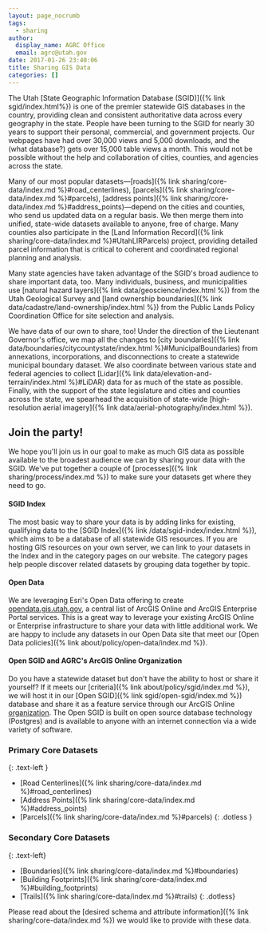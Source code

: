 ```yaml
---
layout: page_nocrumb
tags:
  - sharing
author:
  display_name: AGRC Office
  email: agrc@utah.gov
date: 2017-01-26 23:40:06
title: Sharing GIS Data
categories: []
---
```


The Utah [State Geographic Information Database (SGID)]({% link sgid/index.html%}) is one of the premier statewide GIS databases in the country, providing clean and consistent authoritative data across every geography in the state. People have been turning to the SGID for nearly 30 years to support their personal, commercial, and government projects. Our webpages have had over 30,000 views and 5,000 downloads, and the (what database?) gets over 15,000 table views a month. This would not be possible without the help and collaboration of cities, counties, and agencies across the state.

 Many of our most popular datasets—[roads]({% link sharing/core-data/index.md %}#road_centerlines), [parcels]({% link sharing/core-data/index.md %}#parcels), [address points]({% link sharing/core-data/index.md %}#address_points)—depend on the cities and counties, who send us updated data on a regular basis. We then merge them into unified, state-wide datasets available to anyone, free of charge. Many counties also participate in the [Land Information Record]({% link sharing/core-data/index.md %}#UtahLIRParcels) project, providing detailed parcel information that is critical to coherent and coordinated regional planning and analysis.

Many state agencies have taken advantage of the SGID's broad audience to share important data, too. Many individuals, business, and municipalities use [natural hazard layers]({% link data/geoscience/index.html %}) from the Utah Geological Survey and [land ownership boundaries]({% link data/cadastre/land-ownership/index.html %}) from the Public Lands Policy Coordination Office for site selection and analysis.

We have data of our own to share, too! Under the direction of the Lieutenant Governor's office, we map all the changes to [city boundaries]({% link data/boundaries/citycountystate/index.html %}#MunicipalBoundaries) from annexations, incorporations, and disconnections to create a statewide municipal boundary dataset. We also coordinate between various state and federal agencies to collect [Lidar]({% link data/elevation-and-terrain/index.html %}#LiDAR) data for as much of the state as possible. Finally, with the support of the state legislature and cities and counties across the state, we spearhead the acquisition of state-wide [high-resolution aerial imagery]({% link data/aerial-photography/index.html %}).

## Join the party!

We hope you'll join us in our goal to make as much GIS data as possible available to the broadest audience we can by sharing your data with the SGID. We've put together a couple of [processes]({% link sharing/process/index.md %}) to make sure your datasets get where they need to go.

#### SGID Index

The most basic way to share your data is by adding links for existing, qualifying data to the [SGID Index]({% link /data/sgid-index/index.html %}), which aims to be a database of all statewide GIS resources. If you are hosting GIS resources on your own server, we can link to your datasets in the Index and in the category pages on our website. The category pages help people discover related datasets by grouping data together by topic.

#### Open Data

We are leveraging Esri's Open Data offering to create [opendata.gis.utah.gov](https://opendata.gis.utah.gov), a central list of ArcGIS Online and ArcGIS Enterprise Portal services. This is a great way to leverage your existing ArcGIS Online or Enterprise infrastructure to share your data with little additional work. We are happy to include any datasets in our Open Data site that meet our [Open Data policies]({% link about/policy/open-data/index.md %}).

#### Open SGID and AGRC's ArcGIS Online Organization

Do you have a statewide dataset but don't have the ability to host or share it yourself? If it meets our [criteria]({% link about/policy/sgid/index.md %}), we will host it in our [Open SGID]({% link sgid/open-sgid/index.md %}) database and share it as a feature service through our ArcGIS Online [organization](https://utah.maps.arcgis.com). The Open SGID is built on open source database technology (Postgres) and is available to anyone with an internet connection via a wide variety of software.

### Primary Core Datasets
{: .text-left }

- [Road Centerlines]({% link sharing/core-data/index.md %}#road_centerlines)
- [Address Points]({% link sharing/core-data/index.md %}#address_points)
- [Parcels]({% link sharing/core-data/index.md %}#parcels)
{: .dotless }

### Secondary Core Datasets
{: .text-left}

- [Boundaries]({% link sharing/core-data/index.md %}#boundaries)
- [Building Footprints]({% link sharing/core-data/index.md %}#building_footprints)
- [Trails]({% link sharing/core-data/index.md %}#trails)
{: .dotless}

Please read about the [desired schema and attribute information]({% link sharing/core-data/index.md %}) we would like to provide with these data.